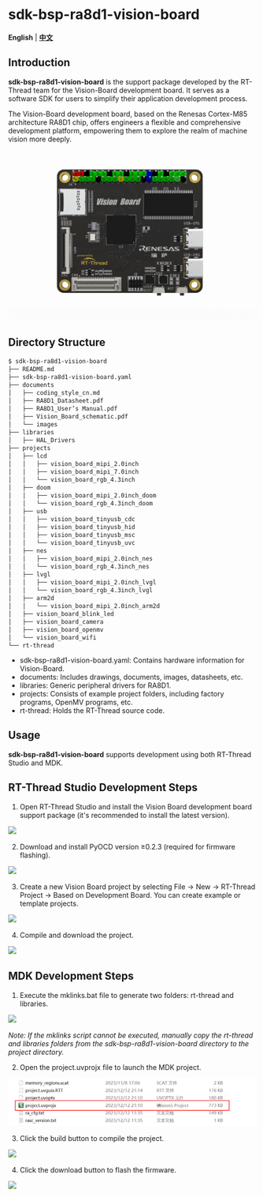 # sdk-bsp-ra8d1-vision-board

**English** | [**中文**](./README_zh.md)

## Introduction

**sdk-bsp-ra8d1-vision-board** is the support package developed by the RT-Thread team for the Vision-Board development board. It serves as a software SDK for users to simplify their application development process.

The Vision-Board development board, based on the Renesas Cortex-M85 architecture RA8D1 chip, offers engineers a flexible and comprehensive development platform, empowering them to explore the realm of machine vision more deeply.

[![img](https://github.com/RT-Thread-Studio/sdk-bsp-ra8d1-vision-board/raw/master/documents/images/big.png)](https://github.com/RT-Thread-Studio/sdk-bsp-ra8d1-vision-board/blob/master/documents/images/big.png)

## Directory Structure



```
$ sdk-bsp-ra8d1-vision-board
├── README.md
├── sdk-bsp-ra8d1-vision-board.yaml
├── documents
│   ├── coding_style_cn.md
│   ├── RA8D1_Datasheet.pdf
│   ├── RA8D1_User’s Manual.pdf
│   ├── Vision_Board_schematic.pdf
│   └── images
├── libraries
│   ├── HAL_Drivers
├── projects
│   ├── lcd
│   │   ├── vision_board_mipi_2.0inch
│   │   ├── vision_board_mipi_7.0inch
│   │   └── vision_board_rgb_4.3inch
│   ├── doom
│   │   ├── vision_board_mipi_2.0inch_doom
│   │   └── vision_board_rgb_4.3inch_doom
│   ├── usb
│   │   ├── vision_board_tinyusb_cdc
│   │   ├── vision_board_tinyusb_hid
│   │   ├── vision_board_tinyusb_msc
│   │   └── vision_board_tinyusb_uvc
│   ├── nes
│   │   ├── vision_board_mipi_2.0inch_nes
│   │   └── vision_board_rgb_4.3inch_nes
│   ├── lvgl
│   │   ├── vision_board_mipi_2.0inch_lvgl
│   │   └── vision_board_rgb_4.3inch_lvgl
│   ├── arm2d
│   │   └── vision_board_mipi_2.0inch_arm2d
│   ├── vision_board_blink_led
│   ├── vision_board_camera
│   ├── vision_board_openmv
│   └── vision_board_wifi
└── rt-thread
```



- sdk-bsp-ra8d1-vision-board.yaml: Contains hardware information for Vision-Board.
- documents: Includes drawings, documents, images, datasheets, etc.
- libraries: Generic peripheral drivers for RA8D1.
- projects: Consists of example project folders, including factory programs, OpenMV programs, etc.
- rt-thread: Holds the RT-Thread source code.

## Usage

**sdk-bsp-ra8d1-vision-board** supports development using both RT-Thread Studio and MDK.

## RT-Thread Studio Development Steps

1. Open RT-Thread Studio and install the Vision Board development board support package (it's recommended to install the latest version).

![](documents/figures/1.png)

2. Download and install PyOCD version ≥0.2.3 (required for firmware flashing).

![](documents/figures/2.png)

3. Create a new Vision Board project by selecting File -> New -> RT-Thread Project -> Based on Development Board. You can create example or template projects.

![](documents/figures/3.png)

4. Compile and download the project.

![](documents/figures/4.png)

## MDK Development Steps

1. Execute the mklinks.bat file to generate two folders: rt-thread and libraries.

![](documents/figures/5.png)

*Note: If the mklinks script cannot be executed, manually copy the rt-thread and libraries folders from the sdk-bsp-ra8d1-vision-board directory to the project directory.*

2. Open the project.uvprojx file to launch the MDK project.

[![img](https://github.com/RT-Thread-Studio/sdk-bsp-ra8d1-vision-board/raw/master/documents/figures/uvprojx.png)](https://github.com/RT-Thread-Studio/sdk-bsp-ra8d1-vision-board/blob/master/documents/figures/uvprojx.png)

3. Click the build button to compile the project.

![](documents/figures/7.png)

4. Click the download button to flash the firmware.

![](documents/figures/8.png)